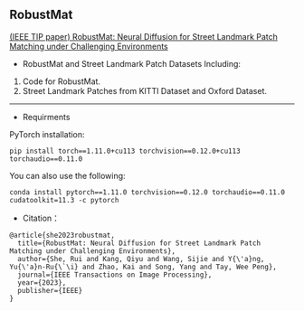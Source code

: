 ## RobustMat

[(IEEE TIP paper) RobustMat: Neural Diffusion for Street Landmark Patch Matching under Challenging Environments](https://ieeexplore.ieee.org/document/10268340)

* RobustMat and Street Landmark Patch Datasets 
Including:  
1. Code for RobustMat. 
2. Street Landmark Patches from KITTI Dataset and Oxford Dataset.

---

* Requirments

PyTorch installation:

```
pip install torch==1.11.0+cu113 torchvision==0.12.0+cu113 torchaudio==0.11.0
```

You can also use the following:

```
conda install pytorch==1.11.0 torchvision==0.12.0 torchaudio==0.11.0 cudatoolkit=11.3 -c pytorch
```

* Citation：

```
@article{she2023robustmat,
  title={RobustMat: Neural Diffusion for Street Landmark Patch Matching under Challenging Environments},
  author={She, Rui and Kang, Qiyu and Wang, Sijie and Y{\'a}ng, Yu{\'a}n-Ru{\`\i} and Zhao, Kai and Song, Yang and Tay, Wee Peng},
  journal={IEEE Transactions on Image Processing},
  year={2023},
  publisher={IEEE}
}
```
